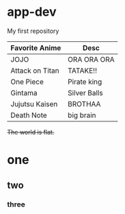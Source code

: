 # app-dev
My first repository

| Favorite Anime | Desc |
| ----------- | ----------- |
| JOJO| ORA ORA ORA |
| Attack on Titan | TATAKE!! |
| One Piece | Pirate king |
| Gintama | Silver Balls |
| Jujutsu Kaisen | BROTHAA |
| Death Note | big brain |

~~The world is flat.~~

# one
## two
### three
